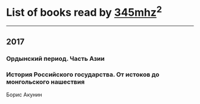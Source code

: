 # List of books read by [345mhz](https://plus.google.com/107233253672325058205)<sup>2</sup>
---

## 2017

### Ордынский период. Часть Азии


### История Российского государства. От истоков до монгольского нашествия
Борис Акунин



